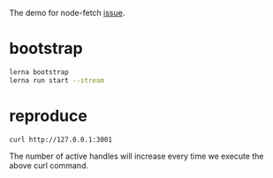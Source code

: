 The demo for node-fetch [issue](https://github.com/node-fetch/node-fetch/pull/1557).

# bootstrap

```sh
lerna bootstrap
lerna run start --stream
```

# reproduce

```
curl http://127.0.0.1:3001
```

The number of active handles will increase every time we execute  the above curl command.